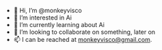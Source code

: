 - 👋 Hi, I’m @monkeyvisco
- 👀 I’m interested in Ai
- 🌱 I’m currently learning about Ai
- 💞️ I’m looking to collaborate on something, later on
- 📫 I can be reached at monkeyvisco@gmail.com.

<!---
monkeyvisco/monkeyvisco is a ✨ special ✨ repository because its `README.md` (this file) appears on your GitHub profile.
You can click the Preview link to take a look at your changes.
--->
